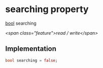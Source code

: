 


# searching property







[bool](https:api.flutter.dev/flutter/dart-core/bool-class.html) searching
  
_\<span class="feature"\>read / write\</span\>_






## Implementation

```dart
bool searching = false;
```







